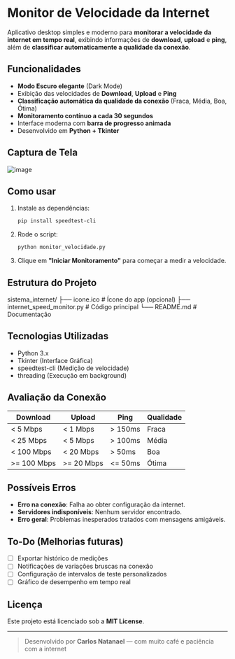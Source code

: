 # Monitor de Velocidade da Internet

Aplicativo desktop simples e moderno para **monitorar a velocidade da internet em tempo real**, exibindo informações de **download**, **upload** e **ping**, além de **classificar automaticamente a qualidade da conexão**.

## Funcionalidades
- **Modo Escuro elegante** (Dark Mode)
- Exibição das velocidades de **Download**, **Upload** e **Ping**
- **Classificação automática da qualidade da conexão** (Fraca, Média, Boa, Ótima)
- **Monitoramento contínuo a cada 30 segundos**
- Interface moderna com **barra de progresso animada**
- Desenvolvido em **Python + Tkinter**

## Captura de Tela
<!-- coloque uma imagem do app aqui -->
![image](https://github.com/user-attachments/assets/3f2d44d6-fdfa-4d52-9cea-3af696bebca9)

## Como usar
1. Instale as dependências:
    ```bash
    pip install speedtest-cli
    ```

2. Rode o script:
    ```bash
    python monitor_velocidade.py
    ```

3. Clique em **"Iniciar Monitoramento"** para começar a medir a velocidade.

## Estrutura do Projeto
sistema_internet/
├── icone.ico # Ícone do app (opcional)
├── internet_speed_monitor.py # Código principal
└── README.md # Documentação

## Tecnologias Utilizadas
- Python 3.x
- Tkinter (Interface Gráfica)
- speedtest-cli (Medição de velocidade)
- threading (Execução em background)

## Avaliação da Conexão
| Download | Upload | Ping  | Qualidade |
|----------|--------|-------|-----------|
| < 5 Mbps | < 1 Mbps | > 150ms | Fraca    |
| < 25 Mbps| < 5 Mbps | > 100ms | Média    |
| < 100 Mbps| < 20 Mbps | > 50ms | Boa     |
| >= 100 Mbps | >= 20 Mbps | <= 50ms | Ótima |

## Possíveis Erros
- **Erro na conexão**: Falha ao obter configuração da internet.
- **Servidores indisponíveis**: Nenhum servidor encontrado.
- **Erro geral**: Problemas inesperados tratados com mensagens amigáveis.

## To-Do (Melhorias futuras)
- [ ] Exportar histórico de medições
- [ ] Notificações de variações bruscas na conexão
- [ ] Configuração de intervalos de teste personalizados
- [ ] Gráfico de desempenho em tempo real

## Licença
Este projeto está licenciado sob a **MIT License**.

---
> Desenvolvido por **Carlos Natanael** — com muito café e paciência com a internet 
